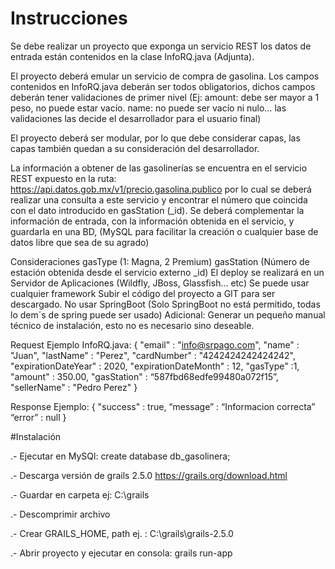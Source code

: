 # Instrucciones


Se debe realizar un proyecto que exponga un servicio REST los datos de entrada están contenidos en la clase InfoRQ.java (Adjunta).

El proyecto deberá emular un servicio de compra de gasolina. Los campos contenidos en InfoRQ.java deberán ser todos obligatorios, dichos campos deberán tener validaciones de primer nivel (Ej: amount: debe ser mayor a 1 peso, no puede estar vacío. name: no puede ser vacío ni nulo… las validaciones las decide el desarrollador para el usuario final)

El proyecto deberá ser modular, por lo que debe considerar capas, las capas también quedan a su consideración del desarrollador.

La información a obtener de las gasolinerías se encuentra en el servicio REST expuesto en la ruta: https://api.datos.gob.mx/v1/precio.gasolina.publico  por lo cual se deberá realizar una consulta a este servicio y encontrar el número que coincida con el dato introducido en gasStation (_id). Se deberá complementar la información de entrada, con la información obtenida en el servicio, y guardarla en una BD, (MySQL para facilitar la creación o cualquier base de datos libre que sea de su agrado)


Consideraciones
gasType (1: Magna, 2 Premium)
gasStation (Número de estación obtenida desde el servicio externo _id)
El deploy se realizará en un Servidor de Aplicaciones (Wildfly, JBoss, Glassfish... etc)
Se puede usar cualquier framework
Subir el código del proyecto a GIT para ser descargado.
No usar SpringBoot (Solo SpringBoot no está permitido, todas lo dem´s de spring puede ser usado)
Adicional: Generar un pequeño manual técnico de instalación, esto no es necesario sino deseable.

Request Ejemplo InfoRQ.java:
{
"email" : "info@srpago.com",
"name" : "Juan",
"lastName" : "Perez",
"cardNumber" : "4242424242424242",
"expirationDateYear" : 2020,
"expirationDateMonth" : 12,
"gasType" :1,
"amount" : 350.00,
"gasStation" : “587fbd68edfe99480a072f15”,
"sellerName" : "Pedro Perez"
}

Response Ejemplo:
{
"success" : true,
“message” : “Informacion correcta”
“error” : null
}

#Instalación

.- Ejecutar en MySQl: create database db_gasolinera;

.- Descarga versión de grails 2.5.0 https://grails.org/download.html

.- Guardar en carpeta ej: C:\grails

.- Descomprimir archivo

.- Crear GRAILS_HOME, path ej. : C:\grails\grails-2.5.0

.- Abrir proyecto y ejecutar en consola: grails run-app


